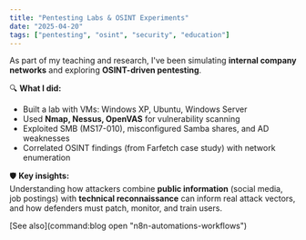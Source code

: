 ```yaml
---
title: "Pentesting Labs & OSINT Experiments"
date: "2025-04-20"
tags: ["pentesting", "osint", "security", "education"]
---
```


As part of my teaching and research, I've been simulating **internal company networks** and exploring **OSINT-driven pentesting**.

🔍 **What I did:**
- Built a lab with VMs: Windows XP, Ubuntu, Windows Server  
- Used **Nmap, Nessus, OpenVAS** for vulnerability scanning  
- Exploited SMB (MS17-010), misconfigured Samba shares, and AD weaknesses  
- Correlated OSINT findings (from Farfetch case study) with network enumeration  

🛡️ **Key insights:**  
Understanding how attackers combine **public information** (social media, job postings) with **technical reconnaissance** can inform real attack vectors, and how defenders must patch, monitor, and train users.  

[See also](command:blog open "n8n-automations-workflows")